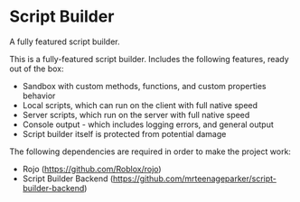 # Script Builder
A fully featured script builder.

This is a fully-featured script builder. Includes the following features, ready out of the box:

- Sandbox with custom methods, functions, and custom properties behavior
- Local scripts, which can run on the client with full native speed
- Server scripts, which run on the server with full native speed
- Console output - which includes logging errors, and general output
- Script builder itself is protected from potential damage

The following dependencies are required in order to make the project work:

- Rojo (https://github.com/Roblox/rojo)
- Script Builder Backend (https://github.com/mrteenageparker/script-builder-backend)
